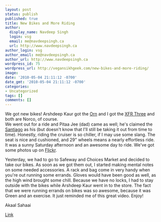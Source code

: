 ```yaml
---
layout: post
status: publish
published: true
title: New Bikes and More Riding
author:
  display_name: Navdeep Singh
  login: vsg
  email: me@navdeepsingh.ca
  url: http://www.navdeepsingh.ca
author_login: vsg
author_email: me@navdeepsingh.ca
author_url: http://www.navdeepsingh.ca
wordpress_id: 75
wordpress_url: http://vegansikhgeek.com/new-bikes-and-more-riding/
image: 
date: '2010-05-04 21:11:12 -0700'
date_gmt: '2010-05-04 21:11:12 -0700'
categories:
- Uncategorized
tags: []
comments: []
---
```

<p>We got new bikes! Arshdeep Kaur got the <a href="http://norco.com/bikes/mountain/forma/orn/" target="_blank">Orn</a> and I got the <a href="http://norco.com/bikes/urban/xfr/xfr-three/" target="_blank">XFR Three</a> and both are Norco, of course.<br />
We went out for a ride and Pitaa Jee (dad) came as well; he's claimed the <a href="http://navdeepsingh.ca/2010/04/first-ride-of-the-2010-season/" target="_blank">Santiago</a> as his (but doesn't know that I'll still be taking it out from time to time). Honestly, riding the cruiser is so chiller, if I may use some slang. The seat is nice and cushioned, and 29" wheels means a nearly effortless ride. It was a sunny Saturday afternoon and an awesome day to ride. We've got some photos up on <a href="http://www.flickr.com/photos/nav-it-singh/sets/72157623992556342/" target="_blank">Flickr</a>.</p>
<p>Yesterday, we had to go to Safeway and Choices Market and decided to take our bikes. As soon as we got them out, I started making mental notes on some needed accessories. A rack and bag come in very handy when you're out running some errands. Gloves would have been good as well, as the high wind brought some chill. Because we have no locks, I had to stay outside with the bikes while Arshdeep Kaur went in to the store. The fact that we were running errands on bikes was so awesome, because it was Green and an exercise. It just reminded me of this great video. Enjoy!</p>
<p>Akaal Sahaai</p>
<p><a href="http://norco.com/downloads/videos/148/" target="_blank">Link</a></p>
